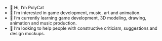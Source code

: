 - 👋 Hi, I’m PolyCat
- 👀 I’m interested in game development, music, art and animation.
- 🌱 I’m currently learning game development, 3D modeling, drawing, animation and music production.
- 💞️ I’m looking to help people with constructive criticism, suggestions and design mockups. 
